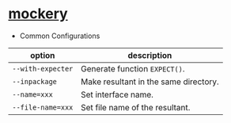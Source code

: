 # [mockery](https://github.com/mockery/mockery)
- Common Configurations

| option            | description                           |
|-------------------|---------------------------------------|
| `--with-expecter` | Generate function `EXPECT()`.           |
| `--inpackage`     | Make resultant in the same directory. |
| `--name=xxx`      | Set interface name.                   |
| `--file-name=xxx` | Set file name of the resultant.       |